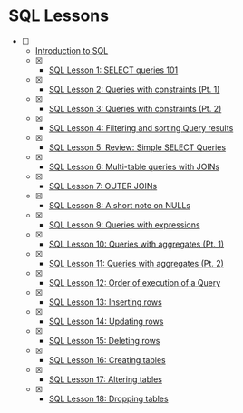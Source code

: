 # SQL Lessons

- [ ] - [Introduction to SQL](https://sqlbolt.com/)
  - [x] - [SQL Lesson 1: SELECT queries 101](https://sqlbolt.com/lesson/select_queries_introduction)
  - [x] - [SQL Lesson 2: Queries with constraints (Pt. 1)](https://sqlbolt.com/lesson/select_queries_with_constraints)
  - [x] - [SQL Lesson 3: Queries with constraints (Pt. 2)](https://sqlbolt.com/lesson/select_queries_with_constraints_pt_2)
  - [x] - [SQL Lesson 4: Filtering and sorting Query results](https://sqlbolt.com/lesson/filtering_sorting_query_results)
  - [x] - [SQL Lesson 5: Review: Simple SELECT Queries](https://sqlbolt.com/lesson/select_queries_review)
  - [x] - [SQL Lesson 6: Multi-table queries with JOINs](https://sqlbolt.com/lesson/select_queries_with_joins)
  - [x] - [SQL Lesson 7: OUTER JOINs](https://sqlbolt.com/lesson/select_queries_with_outer_joins)
  - [x] - [SQL Lesson 8: A short note on NULLs](https://sqlbolt.com/lesson/select_queries_with_nulls)
  - [x] - [SQL Lesson 9: Queries with expressions](https://sqlbolt.com/lesson/select_queries_with_expressions)
  - [x] - [SQL Lesson 10: Queries with aggregates (Pt. 1)](https://sqlbolt.com/lesson/select_queries_with_aggregates)
  - [x] - [SQL Lesson 11: Queries with aggregates (Pt. 2)](https://sqlbolt.com/lesson/select_queries_with_aggregates_pt_2)
  - [x] - [SQL Lesson 12: Order of execution of a Query](https://sqlbolt.com/lesson/select_queries_order_of_execution)
  - [x] - [SQL Lesson 13: Inserting rows](https://sqlbolt.com/lesson/inserting_rows)
  - [x] - [SQL Lesson 14: Updating rows](https://sqlbolt.com/lesson/updating_rows)
  - [x] - [SQL Lesson 15: Deleting rows](https://sqlbolt.com/lesson/deleting_rows)
  - [x] - [SQL Lesson 16: Creating tables](https://sqlbolt.com/lesson/creating_tables)
  - [x] - [SQL Lesson 17: Altering tables](https://sqlbolt.com/lesson/altering_tables)
  - [x] - [SQL Lesson 18: Dropping tables](https://sqlbolt.com/lesson/dropping_tables)



